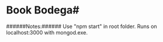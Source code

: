 # Book Bodega#

######Notes:######
Use "npm start" in root folder.
Runs on localhost:3000 with mongod.exe.

